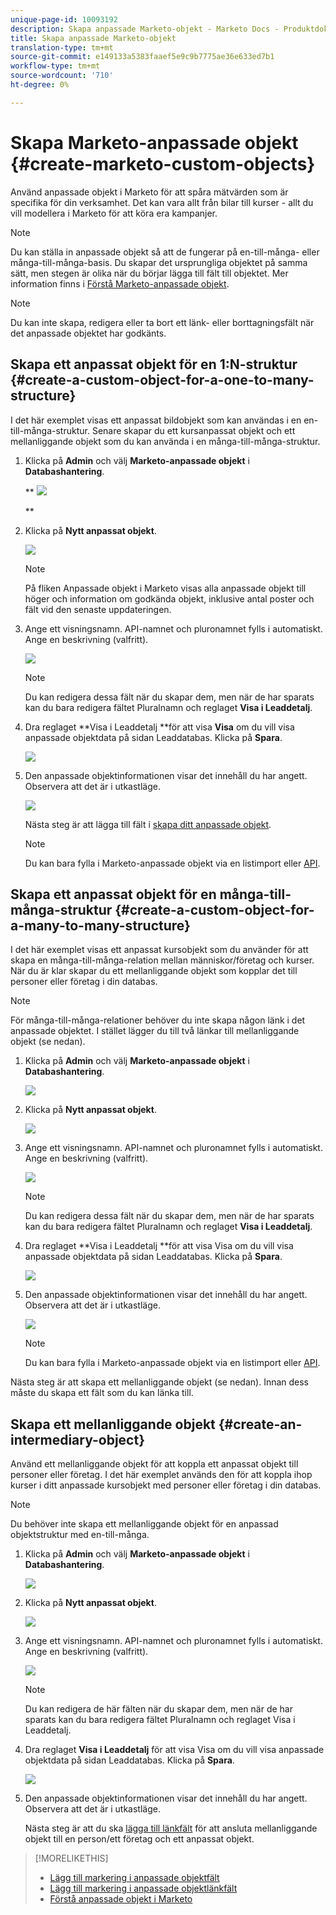 ```yaml
---
unique-page-id: 10093192
description: Skapa anpassade Marketo-objekt - Marketo Docs - Produktdokumentation
title: Skapa anpassade Marketo-objekt
translation-type: tm+mt
source-git-commit: e149133a5383faaef5e9c9b7775ae36e633ed7b1
workflow-type: tm+mt
source-wordcount: '710'
ht-degree: 0%

---
```



# Skapa Marketo-anpassade objekt {#create-marketo-custom-objects}

Använd anpassade objekt i Marketo för att spåra mätvärden som är specifika för din verksamhet. Det kan vara allt från bilar till kurser - allt du vill modellera i Marketo för att köra era kampanjer.

>[!NOTE]
>
>Du kan ställa in anpassade objekt så att de fungerar på en-till-många- eller många-till-många-basis. Du skapar det ursprungliga objektet på samma sätt, men stegen är olika när du börjar lägga till fält till objektet. Mer information finns i [Förstå Marketo-anpassade objekt](understanding-marketo-custom-objects.md).

>[!NOTE]
>
>Du kan inte skapa, redigera eller ta bort ett länk- eller borttagningsfält när det anpassade objektet har godkänts.

## Skapa ett anpassat objekt för en 1:N-struktur {#create-a-custom-object-for-a-one-to-many-structure}

I det här exemplet visas ett anpassat bildobjekt som kan användas i en en-till-många-struktur. Senare skapar du ett kursanpassat objekt och ett mellanliggande objekt som du kan använda i en många-till-många-struktur.

1. Klicka på **Admin** och välj **Marketo-anpassade objekt** i **Databashantering**.

   ** ![](assets/image2016-1-18-13-3a12-3a19.png)

   **

1. Klicka på **Nytt anpassat objekt**.

   ![](assets/image2016-5-18-16-3a28-3a4.png)

   >[!NOTE]
   >
   >På fliken Anpassade objekt i Marketo visas alla anpassade objekt till höger och information om godkända objekt, inklusive antal poster och fält vid den senaste uppdateringen.

1. Ange ett visningsnamn. API-namnet och pluronamnet fylls i automatiskt. Ange en beskrivning (valfritt).

   ![](assets/image2015-9-15-16-3a29-3a17.png)

   >[!NOTE]
   >
   >Du kan redigera dessa fält när du skapar dem, men när de har sparats kan du bara redigera fältet Pluralnamn och reglaget **Visa i Leaddetalj**.

1. Dra reglaget **Visa i Leaddetalj **för att visa **Visa** om du vill visa anpassade objektdata på sidan Leaddatabas. Klicka på **Spara**.

   ![](assets/image2015-9-15-16-3a32-3a2.png)

1. Den anpassade objektinformationen visar det innehåll du har angett. Observera att det är i utkastläge.

   ![](assets/image2015-9-15-16-3a38-3a22.png)

   Nästa steg är att lägga till fält i [skapa ditt anpassade objekt](add-marketo-custom-object-fields.md).

   >[!NOTE]
   >
   >Du kan bara fylla i Marketo-anpassade objekt via en listimport eller [API](http://developers.marketo.com/documentation/rest/).

## Skapa ett anpassat objekt för en många-till-många-struktur {#create-a-custom-object-for-a-many-to-many-structure}

I det här exemplet visas ett anpassat kursobjekt som du använder för att skapa en många-till-många-relation mellan människor/företag och kurser. När du är klar skapar du ett mellanliggande objekt som kopplar det till personer eller företag i din databas.

>[!NOTE]
>
>För många-till-många-relationer behöver du inte skapa någon länk i det anpassade objektet. I stället lägger du till två länkar till mellanliggande objekt (se nedan).

1. Klicka på **Admin** och välj **Marketo-anpassade objekt** i **Databashantering**.

   ![](assets/image2016-1-18-13-3a16-3a25.png)

1. Klicka på **Nytt anpassat objekt**.

   ![](assets/image2016-5-18-16-3a32-3a42.png)

1. Ange ett visningsnamn. API-namnet och pluronamnet fylls i automatiskt. Ange en beskrivning (valfritt).

   ![](assets/image2016-1-14-13-3a38-3a46.png)

   >[!NOTE]
   >
   >Du kan redigera dessa fält när du skapar dem, men när de har sparats kan du bara redigera fältet Pluralnamn och reglaget **Visa i Leaddetalj**.

1. Dra reglaget **Visa i Leaddetalj **för att visa Visa om du vill visa anpassade objektdata på sidan Leaddatabas. Klicka på **Spara**.

   ![](assets/image2016-1-14-13-3a42-3a56.png)

1. Den anpassade objektinformationen visar det innehåll du har angett. Observera att det är i utkastläge.

   ![](assets/image2016-1-18-8-3a38-3a58.png)

   >[!NOTE]
   >
   >Du kan bara fylla i Marketo-anpassade objekt via en listimport eller [API](http://developers.marketo.com/documentation/rest/).

Nästa steg är att skapa ett mellanliggande objekt (se nedan). Innan dess måste du skapa ett fält som du kan länka till.

## Skapa ett mellanliggande objekt {#create-an-intermediary-object}

Använd ett mellanliggande objekt för att koppla ett anpassat objekt till personer eller företag. I det här exemplet används den för att koppla ihop kurser i ditt anpassade kursobjekt med personer eller företag i din databas.

>[!NOTE]
>
>Du behöver inte skapa ett mellanliggande objekt för en anpassad objektstruktur med en-till-många.

1. Klicka på **Admin** och välj **Marketo-anpassade objekt** i **Databashantering**.

   ![](assets/image2016-1-18-13-3a17-3a40.png)

1. Klicka på **Nytt anpassat objekt**.

   ![](assets/image2016-5-18-16-3a33-3a16.png)

1. Ange ett visningsnamn. API-namnet och pluronamnet fylls i automatiskt. Ange en beskrivning (valfritt).

   ![](assets/image2016-1-14-14-3a10-3a44.png)

   >[!NOTE]
   >
   >Du kan redigera de här fälten när du skapar dem, men när de har sparats kan du bara redigera fältet Pluralnamn och reglaget Visa i Leaddetalj.

1. Dra reglaget **Visa i Leaddetalj** för att visa Visa om du vill visa anpassade objektdata på sidan Leaddatabas. Klicka på **Spara**.

   ![](assets/image2016-1-14-14-3a12-3a49.png)

1. Den anpassade objektinformationen visar det innehåll du har angett. Observera att det är i utkastläge.

   Nästa steg är att du ska [lägga till länkfält](add-marketo-custom-object-link-fields.md) för att ansluta mellanliggande objekt till en person/ett företag och ett anpassat objekt.

>[!MORELIKETHIS]
>
>* [Lägg till markering i anpassade objektfält](add-marketo-custom-object-fields.md)
>* [Lägg till markering i anpassade objektlänkfält](add-marketo-custom-object-link-fields.md)
>* [Förstå anpassade objekt i Marketo](understanding-marketo-custom-objects.md)

>




